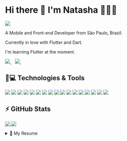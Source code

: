 <h1>
  Hi there 👋 I'm Natasha 👩🏻‍💻
</h1>

<p align='left'>
  <a href="#"><img src="https://vistr.dev/badge?repo=natashagp"></a>
</p>

<p>A Mobile and Front-end Developer from São Paulo, Brazil. </p>
<p>Currently in love with Flutter and Dart. </p>
<p>I'm learning Flutter at the moment. </p>

<p>
  
  <a href="https://www.linkedin.com/in/natasha-paulon-a91162139">
    <img src="https://img.shields.io/badge/linkedin-%230077B5.svg?&style=for-the-badge&logo=linkedin&logoColor=white" />
  </a>&nbsp;&nbsp;
  <a href="https://www.instagram.com/natashagp/">
    <img src="https://img.shields.io/badge/instagram-%23E4405F.svg?&style=for-the-badge&logo=instagram&logoColor=white" />        
  </a>&nbsp;&nbsp;

</p>

<h2>
  🚀💻 Technologies & Tools
</h2>

<p>
  <img src="https://img.shields.io/badge/Flutter-02569B?style=for-the-badge&logo=flutter&logoColor=white" />
  <img src="https://img.shields.io/badge/Dart-0175C2?style=for-the-badge&logo=dart&logoColor=white" />
  <img src="https://img.shields.io/badge/firebase-ffca28?style=for-the-badge&logo=firebase&logoColor=white" />
  <img src="https://img.shields.io/badge/HTML5-E34F26?style=for-the-badge&logo=html5&logoColor=white" />
  <img src="https://img.shields.io/badge/CSS3-1572B6?style=for-the-badge&logo=css3&logoColor=white" />
  <img src="https://img.shields.io/badge/JavaScript-323330?style=for-the-badge&logo=javascript&logoColor=F7DF1E" />
  <img src="https://img.shields.io/badge/TypeScript-007ACC?style=for-the-badge&logo=typescript&logoColor=white" />
   <img src="https://img.shields.io/badge/React_Native-20232A?style=for-the-badge&logo=react&logoColor=61DAFB" />
  <img src="https://img.shields.io/badge/Vue.js-35495E?style=for-the-badge&logo=vue.js&logoColor=4FC08D" />
  <img src="https://img.shields.io/badge/nuxt.js-00C58E?style=for-the-badge&logo=nuxt.js&logoColor=white" />
  <img src="https://img.shields.io/badge/Bootstrap-563D7C?style=for-the-badge&logo=bootstrap&logoColor=white" />
  <img src="https://img.shields.io/badge/Node.js-43853D?style=for-the-badge&logo=node.js&logoColor=white" />
  <img src="https://img.shields.io/badge/npm-CB3837?style=for-the-badge&logo=npm&logoColor=white" />
  <img src="https://img.shields.io/badge/Yarn-2C8EBB?style=for-the-badge&logo=yarn&logoColor=white" />
  <img src="https://img.shields.io/badge/Python-3776AB?style=for-the-badge&logo=python&logoColor=white" />
  <img src="https://img.shields.io/badge/Swift-FA7343?style=for-the-badge&logo=swift&logoColor=white" />
  <img src="https://img.shields.io/badge/Netlify-00C7B7?style=for-the-badge&logo=netlify&logoColor=white" />
</p>

<h2>
  ⚡ GitHub Stats
</h2>

<p>
<a href="https://github.com/natashagp/github-readme-stats">
  <img align="center" src="https://github-readme-stats.vercel.app/api?username=natashagp&show_icons=true&theme=dracula" />
</a>

<a href="https://github.com/natashagp/github-readme-stats">
  <img align="center" src="https://github-readme-stats.vercel.app/api/top-langs/?username=natashagp&hide=TeX&layout=compact&theme=dracula" />
</a>
</p>

<details>
  <summary>📃 My Resume</summary>


## Education

- 📖  **Computer Engineering**\
📆  2016 - 2020\
📍 **FIAP (Paulista School of Informatics and Administration)** - São Paulo, Brazil

## Experience

<img align="right" src="https://img.shields.io/badge/HTML5-E34F26?style=for-the-badge&logo=html5&logoColor=white" />
<img align="right" src="https://img.shields.io/badge/CSS3-1572B6?style=for-the-badge&logo=css3&logoColor=white" />
<img align="right" src="https://img.shields.io/badge/JavaScript-323330?style=for-the-badge&logo=javascript&logoColor=F7DF1E" />
<img align="right" src="https://img.shields.io/badge/Vue.js-35495E?style=for-the-badge&logo=vue.js&logoColor=4FC08D" />
<img align="right" src="https://img.shields.io/badge/React_Native-20232A?style=for-the-badge&logo=react&logoColor=61DAFB" />

- 👩🏻‍💻 **Front-End Developer Intern**\
📆 2019 - 2020\
📍 **up.p** - São Paulo, Brazil

<img align="right" src="https://img.shields.io/badge/.NET-5C2D91?style=for-the-badge&logo=.net&logoColor=white" />
<img align="right" src="https://img.shields.io/badge/Microsoft_SQL_Server-CC2927?style=for-the-badge&logo=microsoft-sql-server&logoColor=white" />

- 👩🏻‍💻 **IT Intern**\
📆 2018 - 2019\
📍 **Brink's Brazil** - São Paulo, Brazil

</details>


